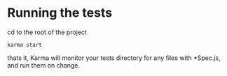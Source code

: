 # Running the tests

cd to the root of the project
```
karma start
```

thats it, Karma will monitor your tests directory for any files with *Spec.js, and run them on change.
